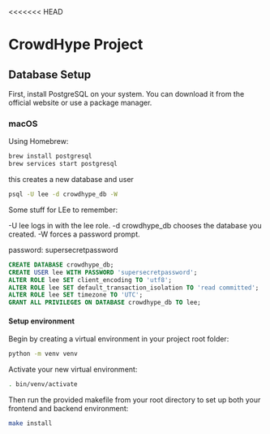 <<<<<<< HEAD

# CrowdHype Project

## Database Setup

First, install PostgreSQL on your system. You can download it from the official website or use a package manager.

### macOS

Using Homebrew:

```sh
brew install postgresql
brew services start postgresql
```

this creates a new database and user

```sh
psql -U lee -d crowdhype_db -W
```

Some stuff for LEe to remember:

-U lee logs in with the lee role.
-d crowdhype_db chooses the database you created.
-W forces a password prompt.

password: supersecretpassword

```sql
CREATE DATABASE crowdhype_db;
CREATE USER lee WITH PASSWORD 'supersecretpassword';
ALTER ROLE lee SET client_encoding TO 'utf8';
ALTER ROLE lee SET default_transaction_isolation TO 'read committed';
ALTER ROLE lee SET timezone TO 'UTC';
GRANT ALL PRIVILEGES ON DATABASE crowdhype_db TO lee;
```

#### Setup environment

Begin by creating a virtual environment in your project root folder:

```sh
python -m venv venv
```

Activate your new virtual environment:

```sh
. bin/venv/activate
```

Then run the provided makefile from your root directory to set up both your frontend and backend environment:

```sh
make install
```

